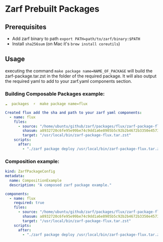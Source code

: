 # Zarf Prebuilt Packages
## Prerequisites
- Add zarf binary to path `export PATH=path/to/zarf/binary:$PATH`
- Install `sha256sum` (on Mac it's `brew install coreutils`)

## Usage
executing the command `make package name=NAME_OF_PACKAGE` will build the zarf-package.tar.zst in the folder of the required package. It will also output the required yaml to add to your zarf.yaml components section.  
### Building Composable Packages example: 
```yaml
☁  packages  ⚡  make package name=flux

Created flux add the sha and path to your zarf yaml components: 
  - name: flux
    files:
      - source: "/home/ubuntu/github/zarf/packages/flux/zarf-package-flux.tar.zst"
        shasum: a8932720c6fe95e99be74c9dd1a6e8905b5c92b2b4672b3350e45739f3aad8be
        target: "/usr/local/bin/zarf-package-flux.tar.zst"
    scripts:
      after:
        - "./zarf package deploy /usr/local/bin/zarf-package-flux.tar.zst --confirm"
```

### Composition example:
```yaml
kind: ZarfPackageConfig
metadata:
  name: CompositionExample
  description: "A composed zarf package example."

components:
  - name: flux
    required: true
    files:
      - source: "/home/ubuntu/github/zarf/packages/flux/zarf-package-flux.tar.zst"
        shasum: a8932720c6fe95e99be74c9dd1a6e8905b5c92b2b4672b3350e45739f3aad8be
        target: "/usr/local/bin/zarf-package-flux.tar.zst"
    scripts:
      after:
        - "./zarf package deploy /usr/local/bin/zarf-package-flux.tar.zst --confirm"
```

